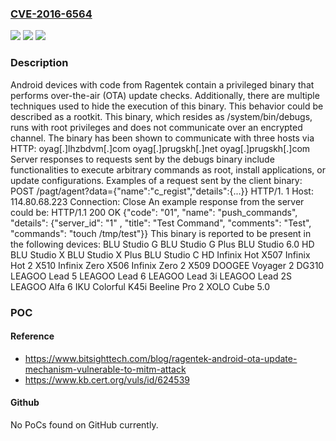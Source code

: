 ### [CVE-2016-6564](https://cve.mitre.org/cgi-bin/cvename.cgi?name=CVE-2016-6564)
![](https://img.shields.io/static/v1?label=Product&message=Android%20software&color=blue)
![](https://img.shields.io/static/v1?label=Version&message=n%2Fa&color=blue)
![](https://img.shields.io/static/v1?label=Vulnerability&message=CWE-494&color=brighgreen)

### Description

Android devices with code from Ragentek contain a privileged binary that performs over-the-air (OTA) update checks. Additionally, there are multiple techniques used to hide the execution of this binary. This behavior could be described as a rootkit. This binary, which resides as /system/bin/debugs, runs with root privileges and does not communicate over an encrypted channel. The binary has been shown to communicate with three hosts via HTTP: oyag[.]lhzbdvm[.]com oyag[.]prugskh[.]net oyag[.]prugskh[.]com Server responses to requests sent by the debugs binary include functionalities to execute arbitrary commands as root, install applications, or update configurations. Examples of a request sent by the client binary: POST /pagt/agent?data={"name":"c_regist","details":{...}} HTTP/1. 1 Host: 114.80.68.223 Connection: Close An example response from the server could be: HTTP/1.1 200 OK {"code": "01", "name": "push_commands", "details": {"server_id": "1" , "title": "Test Command", "comments": "Test", "commands": "touch /tmp/test"}} This binary is reported to be present in the following devices: BLU Studio G BLU Studio G Plus BLU Studio 6.0 HD BLU Studio X BLU Studio X Plus BLU Studio C HD Infinix Hot X507 Infinix Hot 2 X510 Infinix Zero X506 Infinix Zero 2 X509 DOOGEE Voyager 2 DG310 LEAGOO Lead 5 LEAGOO Lead 6 LEAGOO Lead 3i LEAGOO Lead 2S LEAGOO Alfa 6 IKU Colorful K45i Beeline Pro 2 XOLO Cube 5.0

### POC

#### Reference
- https://www.bitsighttech.com/blog/ragentek-android-ota-update-mechanism-vulnerable-to-mitm-attack
- https://www.kb.cert.org/vuls/id/624539

#### Github
No PoCs found on GitHub currently.

